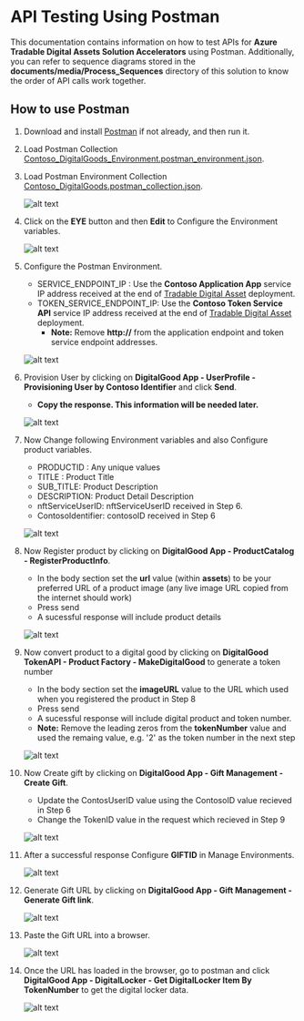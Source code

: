 # API Testing Using Postman

This documentation contains information on how to test APIs for **Azure Tradable Digital Assets Solution Accelerators** using Postman. Additionally, you can refer to sequence diagrams stored in the **documents/media/Process_Sequences** directory of this solution to know the order of API calls work together. 

## How to use Postman
1. Download and install [Postman](https://www.postman.com/) if not already, and then run it.

1. Load Postman Collection [Contoso_DigitalGoods_Environment.postman_environment.json](/documents/Postman/Contoso_DigitalGoods_Environment.postman_environment.json).

1. Load Postman Environment Collection [Contoso_DigitalGoods.postman_collection.json](/documents/Postman/Contoso_DigitalGoods.postman_collection.json).

    ![alt text](  /documents/media/Postman/Postman_00.PNG)

1. Click on the **EYE** button and then **Edit** to Configure the Environment variables. 

    ![alt text](  /documents/media/Postman/Postman_01.PNG)

1. Configure the Postman Environment.
    - SERVICE_ENDPOINT_IP : Use the **Contoso Application App** service IP address received at the end of [Tradable Digital Asset](/deployment/Application_Deployment/README.md) deployment.
    - TOKEN_SERVICE_ENDPOINT_IP: Use the **Contoso Token Service API** service IP address received at the end of [Tradable Digital Asset](/deployment/Application_Deployment/README.md) deployment.
        - **Note:** Remove  **http://** from the application endpoint and token service endpoint addresses.

    ![alt text](  /documents/media/Postman/Postman_02.PNG)

1. Provision User by clicking on **DigitalGood App - UserProfile - Provisioning User by Contoso Identifier** and click **Send**.
    - **Copy the response. This information will be needed later.**

    ![alt text](  /documents/media/Postman/Postman_03.PNG)
1. Now Change following Environment variables and also Configure product variables.
    - PRODUCTID : Any unique values
    - TITLE : Product Title
    - SUB_TITLE: Product Description
    - DESCRIPTION: Product Detail Description
    - nftServiceUserID: nftServiceUserID received in Step 6.
    - ContosoIdentifier: contosoID received in Step 6

    ![alt text](  /documents/media/Postman/Postman_04.PNG)
1. Now Register product by clicking on **DigitalGood App - ProductCatalog - RegisterProductInfo**.
    - In the body section set the **url** value (within **assets**) to be your preferred URL of a product image (any live image URL copied from the internet should work)
    - Press send
    - A sucessful response will include product details

    ![alt text](  /documents/media/Postman/Postman_05.PNG)
1. Now convert product to a digital good by clicking on **DigitalGood TokenAPI - Product Factory - MakeDigitalGood** to generate a token number
    - In the body section set the **imageURL** value to the URL which used when you registered the product in Step 8
    - Press send
    - A sucessful response will include digital product and token number.
    - **Note:** Remove the leading zeros from the **tokenNumber** value and used the remaing value, e.g. '2' as the token  number in the next step

    ![alt text](  /documents/media/Postman/Postman_11.PNG)
1. Now Create gift by clicking on **DigitalGood App - Gift Management - Create Gift**.
    - Update the ContosUserID value using the ContosoID value recieved in Step 6
    - Change the TokenID value in the request which recieved in Step 9

    ![alt text](  /documents/media/Postman/Postman_06.PNG)
1. After a successful response Configure **GIFTID** in Manage Environments.

    ![alt text](  /documents/media/Postman/Postman_07.PNG)
1. Generate Gift URL by clicking on **DigitalGood App - Gift Management - Generate Gift link**.

    ![alt text](  /documents/media/Postman/Postman_08.PNG)
1. Paste the Gift URL into a browser.

    ![alt text](  /documents/media/Postman/Postman_09.PNG)
1. Once the URL has loaded in the browser, go to postman and click **DigitalGood App - DigitalLocker - Get DigitalLocker Item By TokenNumber** to get the digital locker data.

    ![alt text](  /documents/media/Postman/Postman_10.PNG)   


